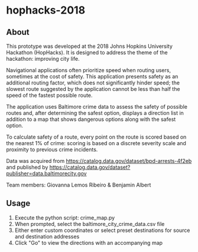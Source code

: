 # hophacks-2018

## About
This prototype was developed at the 2018 Johns Hopkins University Hackathon (HopHacks).  It is designed to address the theme of the hackathon: improving city life.

Navigational applications often prioritize speed when routing users, sometimes at the cost of safety.  This application presents safety as an additional routing factor, which does not significantly hinder speed; the slowest route suggested by the application cannot be less than half the speed of the fastest possible route.

The application uses Baltimore crime data to assess the safety of possible routes and, after determining the safest option, displays a direction list in addition to a map that shows dangerous options along with the safest option.

To calculate safety of a route, every point on the route is scored based on the nearest 1% of crime: scoring is based on a discrete severity scale and proximity to previous crime incidents.

Data was acquired from https://catalog.data.gov/dataset/bpd-arrests-4f2eb and published by https://catalog.data.gov/dataset?publisher=data.baltimorecity.gov

Team members:
Giovanna Lemos Ribeiro & Benjamin Albert

## Usage
1. Execute the python script: crime_map.py
2. When prompted, select the baltimore_city_crime_data.csv file
3. Either enter custom coordinates or select preset destinations for source and destination addresses
4. Click "Go" to view the directions with an accompanying map
